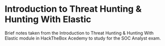 # Introduction to Threat Hunting & Hunting With Elastic 
Brief notes taken from the Introduction to Threat Hunting & Hunting With Elastic module in HackTheBox Acedemy to study for the SOC Analyst exam.
